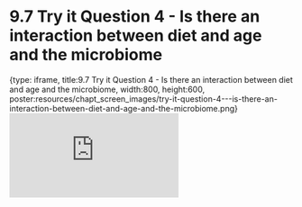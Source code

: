 # 9.7 Try it Question 4 - Is there an interaction between diet and age and the microbiome
 
{type: iframe, title:9.7 Try it Question 4 - Is there an interaction between diet and age and the microbiome, width:800, height:600, poster:resources/chapt_screen_images/try-it-question-4---is-there-an-interaction-between-diet-and-age-and-the-microbiome.png}
![](https://sayumiyork.github.io/miniCURE-16S_Test/try-it-question-4---is-there-an-interaction-between-diet-and-age-and-the-microbiome.html)
 

 
